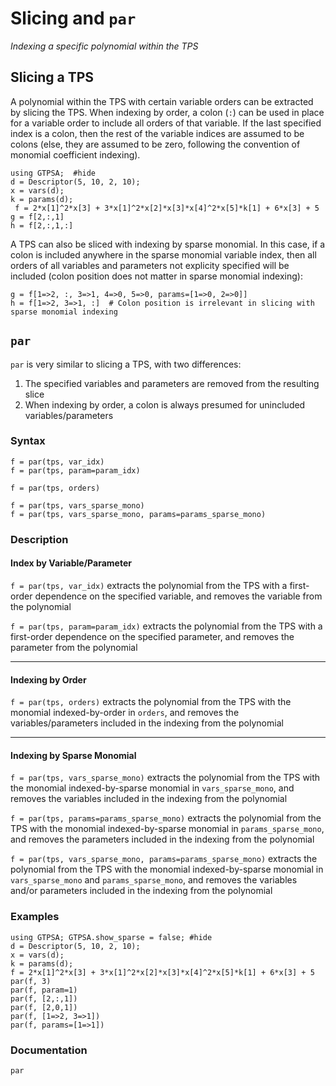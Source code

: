 # Slicing and `par`
*Indexing a specific polynomial within the TPS*

## Slicing a TPS
A polynomial within the TPS with certain variable orders can be extracted by slicing the TPS. When indexing by order, a colon (`:`) can be used in place for a variable order to include all orders of that variable. If the last specified index is a colon, then the rest of the variable indices are assumed to be colons (else, they are assumed to be zero, following the convention of monomial coefficient indexing).

```@repl slice
using GTPSA;  #hide
d = Descriptor(5, 10, 2, 10);
x = vars(d);
k = params(d);
 f = 2*x[1]^2*x[3] + 3*x[1]^2*x[2]*x[3]*x[4]^2*x[5]*k[1] + 6*x[3] + 5
g = f[2,:,1]
h = f[2,:,1,:]
```

A TPS can also be sliced with indexing by sparse monomial. In this case, if a colon is included anywhere in the sparse monomial variable index, then all orders of all variables and parameters not explicity specified will be included (colon position does not matter in sparse monomial indexing):

```@repl slice
g = f[1=>2, :, 3=>1, 4=>0, 5=>0, params=[1=>0, 2=>0]]
h = f[1=>2, 3=>1, :]  # Colon position is irrelevant in slicing with sparse monomial indexing
```

## `par`

`par` is very similar to slicing a TPS, with two differences:

1. The specified variables and parameters are removed from the resulting slice
2. When indexing by order, a colon is always presumed for unincluded variables/parameters

### Syntax
```
f = par(tps, var_idx)
f = par(tps, param=param_idx)

f = par(tps, orders)

f = par(tps, vars_sparse_mono)
f = par(tps, vars_sparse_mono, params=params_sparse_mono)
```

### Description
#### Index by Variable/Parameter
`f = par(tps, var_idx)` extracts the polynomial from the TPS with a first-order dependence on the specified variable, and removes the variable from the polynomial

`f = par(tps, param=param_idx)` extracts the polynomial from the TPS with a first-order dependence on the specified parameter, and removes the parameter from the polynomial

------

#### Indexing by Order
`f = par(tps, orders)` extracts the polynomial from the TPS with the monomial indexed-by-order in `orders`, and removes the variables/parameters included in the indexing from the polynomial

------

#### Indexing by Sparse Monomial
`f = par(tps, vars_sparse_mono)` extracts the polynomial from the TPS with the monomial indexed-by-sparse monomial in `vars_sparse_mono`, and removes the variables included in the indexing from the polynomial

`f = par(tps, params=params_sparse_mono)` extracts the polynomial from the TPS with the monomial indexed-by-sparse monomial in `params_sparse_mono`, and removes the parameters included in the indexing from the polynomial

`f = par(tps, vars_sparse_mono, params=params_sparse_mono)` extracts the polynomial from the TPS with the monomial indexed-by-sparse monomial in `vars_sparse_mono` and `params_sparse_mono`, and removes the variables and/or parameters included in the indexing from the polynomial

### Examples

```@repl par
using GTPSA; GTPSA.show_sparse = false; #hide
d = Descriptor(5, 10, 2, 10);
x = vars(d);
k = params(d);
f = 2*x[1]^2*x[3] + 3*x[1]^2*x[2]*x[3]*x[4]^2*x[5]*k[1] + 6*x[3] + 5
par(f, 3)
par(f, param=1)
par(f, [2,:,1])
par(f, [2,0,1])
par(f, [1=>2, 3=>1])
par(f, params=[1=>1])
```

### Documentation
```@docs
par
```




